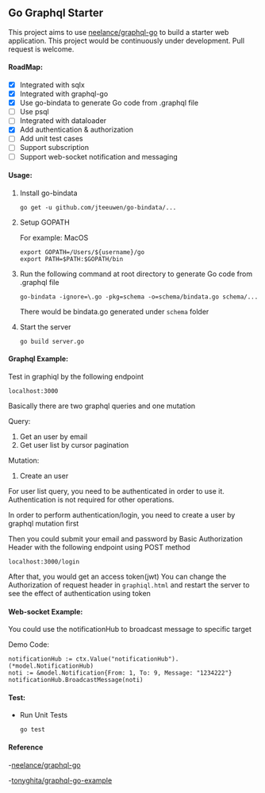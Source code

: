 ## Go Graphql Starter

This project aims to use [neelance/graphql-go](https://github.com/neelance/graphql-go) to build a starter web application. This project would be continuously under development. Pull request is welcome. 

#### RoadMap:
- [x] Integrated with sqlx
- [x] Integrated with graphql-go
- [x] Use go-bindata to generate Go code from .graphql file
- [ ] Use psql
- [ ] Integrated with dataloader
- [x] Add authentication & authorization
- [ ] Add unit test cases
- [ ] Support subscription
- [ ] Support web-socket notification and messaging

#### Usage:

1. Install go-bindata
    ```
    go get -u github.com/jteeuwen/go-bindata/...
    ```

2. Setup GOPATH

    For example: MacOS
    ```
    export GOPATH=/Users/${username}/go
    export PATH=$PATH:$GOPATH/bin
    ```

3. Run the following command at root directory to generate Go code from .graphql file
    ```
    go-bindata -ignore=\.go -pkg=schema -o=schema/bindata.go schema/...
    ```
    
    There would be bindata.go generated under `schema` folder
    
4. Start the server
    ```
    go build server.go
    ```
    
#### Graphql Example:

Test in graphiql by the following endpoint

```
localhost:3000
```

Basically there are two graphql queries and one mutation

Query:
1. Get an user by email
2. Get user list by cursor pagination

Mutation:
1. Create an user

For user list query, you need to be authenticated in order to use it.
Authentication is not required for other operations.

In order to perform authentication/login, you need to create a user by graphql mutation first

Then you could submit your email and password by Basic Authorization Header with the following endpoint using POST method
```
localhost:3000/login
```

After that, you would get an access token(jwt)
You can change the Authorization of request header in `graphiql.html` and restart the server to see the effect of authentication using token

#### Web-socket Example:

You could use the notificationHub to broadcast message to specific target

Demo Code:
```
notificationHub := ctx.Value("notificationHub").(*model.NotificationHub)
noti := &model.Notification{From: 1, To: 9, Message: "1234222"}
notificationHub.BroadcastMessage(noti)
```

#### Test:

- Run Unit Tests
    ```
    go test
    ```
    
#### Reference

-[neelance/graphql-go](https://github.com/neelance/graphql-go)

-[tonyghita/graphql-go-example](https://github.com/tonyghita/graphql-go-example) 
